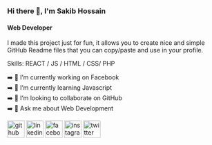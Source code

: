 ### Hi there 👋, I'm Sakib Hossain
#### Web Developer 


I made this project just for fun, it allows you to create nice and simple GitHub Readme files that you can copy/paste and use in your profile.

Skills: REACT / JS / HTML / CSS/ PHP

➡️ 🔭 I’m currently working on Facebook  
➡️ 🌱 I’m currently learning Javascript  
➡️ 👯 I’m looking to collaborate on GitHub  
➡️ 💬 Ask me about Web Development  


[<img src='https://cdn.jsdelivr.net/npm/simple-icons@3.0.1/icons/github.svg' alt='github' height='40'>](https://github.com/sakibalways)  [<img src='https://cdn.jsdelivr.net/npm/simple-icons@3.0.1/icons/linkedin.svg' alt='linkedin' height='40'>](https://www.linkedin.com/in/sakib-hossain/)  [<img src='https://cdn.jsdelivr.net/npm/simple-icons@3.0.1/icons/facebook.svg' alt='facebook' height='40'>](https://www.facebook.com/sakibalways)  [<img src='https://cdn.jsdelivr.net/npm/simple-icons@3.0.1/icons/instagram.svg' alt='instagram' height='40'>](https://www.instagram.com/sakibalways99/)  [<img src='https://cdn.jsdelivr.net/npm/simple-icons@3.0.1/icons/twitter.svg' alt='twitter' height='40'>](https://twitter.com/sakibalways)  

